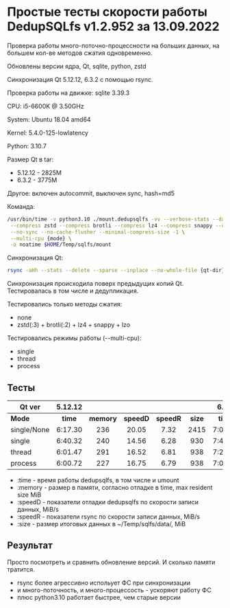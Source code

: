 # Простые тесты скорости работы DedupSQLfs v1.2.952 за 13.09.2022

Проверка работы много-поточно-процессности на больших данных, на большем кол-ве методов сжатия одновременно.

Обновлены версии ядра, Qt, sqlite, python, zstd

Cинхронизация Qt 5.12.12, 6.3.2 с помощью rsync.

Проверка работы на движке: sqlite 3.39.3

CPU: i5-6600K @ 3.50GHz

System: Ubuntu 18.04 amd64

Kernel: 5.4.0-125-lowlatency

Python: 3.10.7

Размер Qt в tar:

* 5.12.12 - 2825M
* 6.3.2 - 3775M

Другое: включен autocommit, выключен sync, hash=md5

Команда:
```sh
/usr/bin/time -v python3.10 ./mount.dedupsqlfs -vv --verbose-stats --data $HOME/Temp/sqlfs/data/ \
 --compress zstd --compress brotli --compress lz4 --compress snappy --compress lzo \
 --no-sync --no-cache-flusher --minimal-compress-size -1 \
 --multi-cpu {mode} \
 -o noatime $HOME/Temp/sqlfs/mount
```

Синхронизация Qt:
```sh
rsync -aHh --stats --delete --sparse --inplace --no-whole-file {qt-dir}/ $HOME/Temp/sqlfs/mount/Qt/ && sudo umount $HOME/Temp/sqlfs/mount
```

Синхронизация происходила поверх предыдущих копий Qt. Тестировалась в том числе и дедупликация.

Тестировались только методы сжатия:

* none
* zstd(:3) + brotli(:2) + lz4 + snappy + lzo

Тестировались режимы работы (--multi-cpu):

* single
* thread
* process

## Тесты

| Qt ver      | 5.12.12                                                ||||| 6.3.2                                                  |||||
|-------------|:--------:|:----------:|:----------:|:----------:|:--------:|:--------:|:----------:|:----------:|:----------:|:--------:|
| **Mode**    | **time** | **memory** | **speedD** | **speedR** | **size** | **time** | **memory** | **speedD** | **speedR** | **size** |
| single/None | 6:17.30  | 236        | 20.05      | 7.32       | 2415     | 7:05.07  | 358        | 25.15      | 6.66       | 5315     |
| single      | 6:40.32  | 240        | 14.56      | 6.28       | 930      | 7:45.56  | 292        | 19.80      | 5.99       | 1807     |
| thread      | 6:01.47  | 291        | 16.52      | 6.81       | 938      | 7:22.22  | 367        | 22.11      | 6.25       | 1815     |
| process     | 6:00.72  | 227        | 16.75      | 6.79       | 938      | 7:07.03  | 313        | 22.54      | 6.46       | 1818     |

* :time   - время работы dedupsqlfs, в том числе и umount
* :memory - размер в памяти, согласно отладке в time, max resident size MiB
* :speedD - показатели отладки dedupsqlfs по скорости записи данных, MiB/s
* :speedR - показатели rsync по скорости записи данных, MiB/s
* :size   - размер итоговых данных в ~/Temp/sqlfs/data/, MiB

## Результат

Просто посмотреть и сравнить обновление версий. И сколько памяти тратится.

- rsync более агрессивно испольует ФС при синхронизации
- и много-поточность, и много-процессость - ускоряют работу ФС
- плюс python3.10 работает быстрее, чем старые версии
